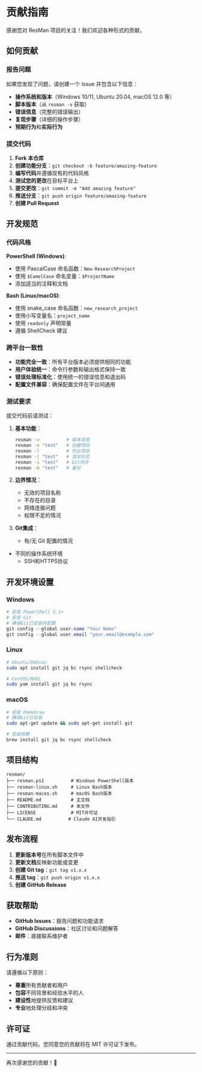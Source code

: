 # 贡献指南

感谢您对 ResMan 项目的关注！我们欢迎各种形式的贡献。

## 如何贡献

### 报告问题

如果您发现了问题，请创建一个 Issue 并包含以下信息：

- **操作系统和版本**（Windows 10/11, Ubuntu 20.04, macOS 12.0 等）
- **脚本版本**（从 `resman -v` 获取）
- **错误信息**（完整的错误输出）
- **复现步骤**（详细的操作步骤）
- **预期行为**和**实际行为**

### 提交代码

1. **Fork 本仓库**
2. **创建功能分支**：`git checkout -b feature/amazing-feature`
3. **编写代码**并遵循现有的代码风格
4. **测试您的更改**在目标平台上
5. **提交更改**：`git commit -m "Add amazing feature"`
6. **推送分支**：`git push origin feature/amazing-feature`
7. **创建 Pull Request**

## 开发规范

### 代码风格

**PowerShell (Windows)**:
- 使用 PascalCase 命名函数：`New-ResearchProject`
- 使用 `$CamelCase` 命名变量：`$ProjectName`
- 添加适当的注释和文档

**Bash (Linux/macOS)**:
- 使用 snake_case 命名函数：`new_research_project`
- 使用小写变量名：`project_name`
- 使用 `readonly` 声明常量
- 遵循 ShellCheck 建议

### 跨平台一致性

- **功能完全一致**：所有平台版本必须提供相同的功能
- **用户体验统一**：命令行参数和输出格式保持一致
- **错误处理标准化**：使用统一的错误信息和退出码
- **配置文件兼容**：确保配置文件在平台间通用

### 测试要求

提交代码前请测试：

1. **基本功能**：
   ```bash
   resman -v          # 版本信息
   resman -n "test"   # 创建项目
   resman -l          # 列出项目
   resman -j "test"   # 添加日志
   resman -s "test"   # Git同步
   resman -b "test"   # 备份
   ```

2. **边界情况**：
   - 无效的项目名称
   - 不存在的目录
   - 网络连接问题
   - 权限不足的情况

3. **Git集成**：
   - 有/无 Git 配置的情况
- 不同的操作系统环境
   - SSH和HTTPS协议

## 开发环境设置

### Windows
```powershell
# 安装 PowerShell 5.1+
# 安装 Git
# 确保Git已安装并配置
git config --global user.name "Your Name"
git config --global user.email "your.email@example.com"
```

### Linux
```bash
# Ubuntu/Debian
sudo apt install git jq bc rsync shellcheck

# CentOS/RHEL
sudo yum install git jq bc rsync
```

### macOS
```bash
# 安装 Homebrew
# 确保Git已安装
sudo apt-get update && sudo apt-get install git

# 安装依赖
brew install git jq bc rsync shellcheck
```

## 项目结构

```
resman/
├── resman.ps1          # Windows PowerShell版本
├── resman-linux.sh     # Linux Bash版本
├── resman-macos.sh     # macOS Bash版本
├── README.md           # 主文档
├── CONTRIBUTING.md     # 本文件
├── LICENSE             # MIT许可证
└── CLAUDE.md          # Claude AI开发指引
```

## 发布流程

1. **更新版本号**在所有脚本文件中
2. **更新文档**反映新功能或变更
3. **创建 Git tag**：`git tag v1.x.x`
4. **推送 tag**：`git push origin v1.x.x`
5. **创建 GitHub Release**

## 获取帮助

- **GitHub Issues**：报告问题和功能请求
- **GitHub Discussions**：社区讨论和问题解答
- **邮件**：直接联系维护者

## 行为准则

请遵循以下原则：

- **尊重**所有贡献者和用户
- **包容**不同背景和经验水平的人
- **建设性**地提供反馈和建议
- **专业**地处理分歧和冲突

## 许可证

通过贡献代码，您同意您的贡献将在 MIT 许可证下发布。

---

再次感谢您的贡献！🎉